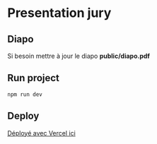 # Presentation jury

## Diapo

Si besoin mettre à jour le diapo **public/diapo.pdf**

## Run project

`npm run dev`

## Deploy

[Déployé avec Vercel ici](https://presentation-elix-jury-m1.vercel.app/)

